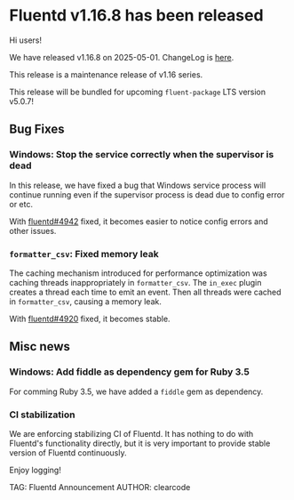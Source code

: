 # Fluentd v1.16.8 has been released

Hi users!

We have released v1.16.8 on 2025-05-01.
ChangeLog is [here](https://github.com/fluent/fluentd/blob/v1.16/CHANGELOG.md#release-v1168---20250501).

This release is a maintenance release of v1.16 series.

This release will be bundled for upcoming `fluent-package` LTS version v5.0.7!

## Bug Fixes

### Windows: Stop the service correctly when the supervisor is dead

In this release, we have fixed a bug that Windows service process will continue running
even if the supervisor process is dead due to config error or etc.

With [fluentd#4942](https://github.com/fluent/fluentd/pull/4942) fixed, it becomes easier to notice config errors and other issues.

### `formatter_csv`: Fixed memory leak

The caching mechanism introduced for performance optimization was caching threads inappropriately in `formatter_csv`.
The `in_exec` plugin creates a thread each time to emit an event.
Then all threads were cached in `formatter_csv`, causing a memory leak.

With [fluentd#4920](https://github.com/fluent/fluentd/pull/4920) fixed, it becomes stable.

## Misc news

### Windows: Add fiddle as dependency gem for Ruby 3.5

For comming Ruby 3.5, we have added a `fiddle` gem as dependency.

### CI stabilization

We are enforcing stabilizing CI of Fluentd.
It has nothing to do with Fluentd's functionality directly, but it is very important to provide stable version of Fluentd continuously.

Enjoy logging!

TAG: Fluentd Announcement
AUTHOR: clearcode
